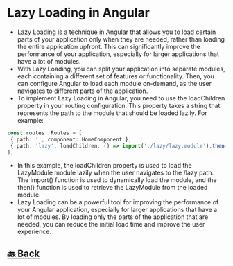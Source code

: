 <h1>Lazy Loading in Angular</h1>

- Lazy Loading is a technique in Angular that allows you to load certain parts of your application only when they are needed, rather than loading the entire application upfront. This can significantly improve the performance of your application, especially for larger applications that have a lot of modules.
- With Lazy Loading, you can split your application into separate modules, each containing a different set of features or functionality. Then, you can configure Angular to load each module on-demand, as the user navigates to different parts of the application.
- To implement Lazy Loading in Angular, you need to use the loadChildren property in your routing configuration. This property takes a string that represents the path to the module that should be loaded lazily. For example:

```ts
const routes: Routes = [
 { path: '', component: HomeComponent },
 { path: 'lazy', loadChildren: () => import('./lazy/lazy.module').then(m => m.LazyModule) }
];
```

- In this example, the loadChildren property is used to load the LazyModule module lazily when the user navigates to the /lazy path. The import() function is used to dynamically load the module, and the then() function is used to retrieve the LazyModule from the loaded module.
- Lazy Loading can be a powerful tool for improving the performance of your Angular application, especially for larger applications that have a lot of modules. By loading only the parts of the application that are needed, you can reduce the initial load time and improve the user experience.

<h2><a href="https://github.com/sanjay9616/Angular/blob/master/README.md"> 🔙 Back</a></h2>
